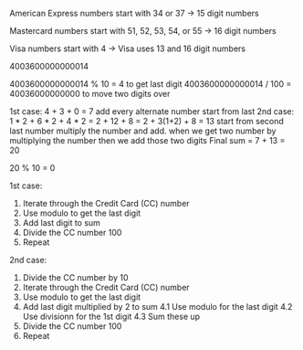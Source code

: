 American Express numbers start with 34 or 37 -> 15 digit numbers

Mastercard numbers start with 51, 52, 53, 54, or 55 -> 16 digit numbers

Visa numbers start with 4 -> Visa uses 13 and 16 digit numbers


4003600000000014

4003600000000014 % 10 = 4 to get last digit
4003600000000014 / 100 = 40036000000000 to move two digits over 

1st case: 4 + 3 + 0 = 7 add every alternate number start from last
2nd case: 1 * 2 + 6 * 2 + 4 * 2 = 2 + 12 + 8 = 2 + 3(1+2) + 8 = 13 start from second last number multiply the number and add. when we get two number by multiplying the number then we add those two digits 
Final sum = 7 + 13 = 20

20 % 10 = 0

1st case:
1. Iterate through the Credit Card (CC) number
2. Use modulo to get the last digit
3. Add last digit to sum
4. Divide the CC number 100
5. Repeat

2nd case:
1. Divide the CC number by 10
2. Iterate through the Credit Card (CC) number
3. Use modulo to get the last digit
4. Add last digit multiplied by 2 to sum
    4.1 Use modulo for the last digit
    4.2 Use divisionn for the 1st digit
    4.3 Sum these up
4. Divide the CC number 100
5. Repeat